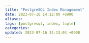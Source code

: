 ```yaml
---
title: "PostgreSQL Index Management"
date: 2023-07-16 14:12:00 +0900
aliases: 
tags: [postgresql, index, tuple]
categories: 
updated: 2023-07-16 14:13:04 +0900
---
```

